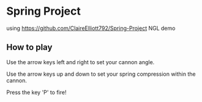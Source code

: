 # Spring Project

using https://github.com/ClaireElliott792/Spring-Project NGL demo

## How to play

Use the arrow keys left and right to set your cannon angle.

Use the arrow keys up and down to set your spring compression within the cannon.

Press the key 'P' to fire!